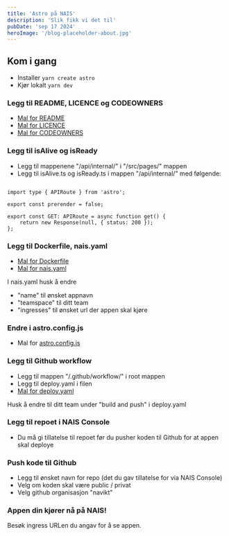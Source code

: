 ```yaml
---
title: 'Astro på NAIS'
description: 'Slik fikk vi det til'
pubDate: 'sep 17 2024'
heroImage: '/blog-placeholder-about.jpg'
---
```

## Kom i gang

- Installer `yarn create astro`
- Kjør lokalt `yarn dev`

### Legg til README, LICENCE og CODEOWNERS

- [Mal for README](https://github.com/navikt/offentlig/blob/main/README.template.md)
- [Mal for LICENCE](https://github.com/navikt/offentlig/blob/main/LISENSIERING.md)
- [Mal for CODEOWNERS](https://github.com/navikt/offentlig/blob/main/CODEOWNERS)

### Legg til isAlive og isReady

- Legg til mappenene "/api/internal/" i "/src/pages/" mappen
- Legg til isAlive.ts og isReady.ts i mappen "/api/internal/" med følgende:

```

import type { APIRoute } from 'astro';

export const prerender = false;

export const GET: APIRoute = async function get() {
    return new Response(null, { status: 200 });
};
```

### Legg til Dockerfile, nais.yaml

- [Mal for Dockerfile](https://github.com/navikt/docs/blob/main/Dockerfile)
- [Mal for nais.yaml](https://github.com/navikt/docs/blob/main/nais.yaml)

I nais.yaml husk å endre

- "name" til ønsket appnavn
- "teamspace" til ditt team
- "ingresses" til ønsket url der appen skal kjøre

### Endre i astro.config.js

- Mal for [astro.config.js](https://github.com/navikt/docs/blob/main/astro.config.mjs)

### Legg til Github workflow

- Legg til mappen "/.github/workflow/" i root mappen
- Legg til deploy.yaml i filen
- [Mal for deploy.yaml](https://github.com/navikt/docs/blob/main/.github/workflows/deploy.yaml)

Husk å endre til ditt team under "build and push" i deploy.yaml

### Legg til repoet i NAIS Console

- Du må gi tillatelse til repoet før du pusher koden til Github for at appen skal deploye

### Push kode til Github

- Legg til ønsket navn for repo (det du gav tillatelse for via NAIS Console)
- Velg om koden skal være public / privat
- Velg github organisasjon "navikt"


### Appen din kjører nå på NAIS!

Besøk ingress URLen du angav for å se appen.
